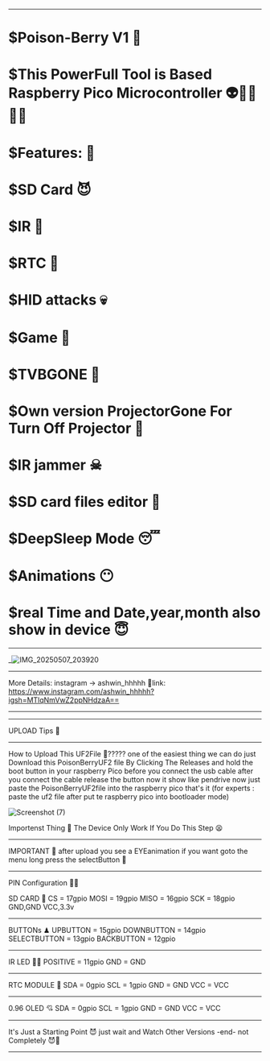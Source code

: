 _____________________________________________________________________
# $Poison-Berry V1 🐋
# $This PowerFull Tool is Based Raspberry Pico Microcontroller 👽🐱‍👓🐱‍🏍
# $Features: 🤑
# $SD Card 😈
# $IR 👹
# $RTC 👺
# $HID attacks 💀
# $Game 🥶
# $TVBGONE 🥵
# $Own version ProjectorGone For Turn Off Projector 👾
# $IR jammer ☠
# $SD card files editor 👻
# $DeepSleep Mode 😴
# $Animations 😶
# $real Time and Date,year,month also show in device 😇
_______________________________________________________________________
_![IMG_20250507_203920](https://github.com/user-attachments/assets/72635c88-b0e5-4c43-bdac-f3b5d1368554)
________________________________________________________________________
More Details: instagram -> ashwin_hhhhh
🔗link: https://www.instagram.com/ashwin_hhhhh?igsh=MTlqNmVwZ2ppNHdzaA==
________________________________________________________________________
________________________________
UPLOAD Tips 🤗
________________________________
How to Upload This UF2File 🤔????? 
one of the easiest thing we can do 
just Download this PoisonBerryUF2 file By Clicking The Releases and hold the boot button in your raspberry Pico before you connect the usb cable after you connect the cable release the button  now it show like pendrive now just paste the PoisonBerryUF2file into the raspberry pico that's it 
(for experts : paste the uf2 file after put te raspberry pico into bootloader mode)

![Screenshot (7)](https://github.com/user-attachments/assets/c47301ac-52c3-4ae8-a133-e647b7a6a19b)

Importenst Thing 🌟
The Device Only Work If You Do This Step 😫
________________________________
IMPORTANT 🌟
after upload you see a EYEanimation if you want goto the menu long press the selectButton 🖤
_______________________________
PIN Configuration 🐱‍👤

SD CARD 🤠 
CS = 17gpio
MOSI = 19gpio
MISO = 16gpio
SCK = 18gpio
GND,GND
VCC,3.3v
_________________________________
BUTTONs ♟
UPBUTTON = 15gpio
DOWNBUTTON = 14gpio
SELECTBUTTON = 13gpio
BACKBUTTON = 12gpio
_________________________________
IR LED  🏴‍☠️
POSITIVE = 11gpio
GND = GND
_________________________________
RTC MODULE 🧭
SDA = 0gpio
SCL = 1gpio
GND = GND
VCC = VCC
_________________________________             
0.96 OLED 💘
SDA = 0gpio
SCL = 1gpio
GND = GND
VCC = VCC
________________________________
It's Just a Starting Point 😈
just wait and Watch Other Versions 
-end- 
not Completely 😈🤫
________________________________
